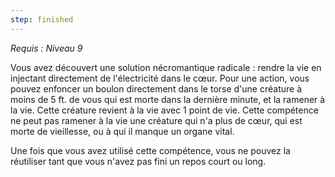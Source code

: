 ```yaml
---
step: finished
---
```

*Requis : Niveau 9*

Vous avez découvert une solution nécromantique radicale : rendre la vie en injectant directement de l'électricité dans le cœur. Pour une action, vous pouvez enfoncer un boulon directement dans le torse d'une créature à moins de 5 ft. de vous qui est morte dans la dernière minute, et la ramener à la vie. Cette créature revient à la vie avec 1 point de vie. Cette compétence ne peut pas ramener à la vie une créature qui n'a plus de cœur, qui est morte de vieillesse, ou à qui il manque un organe vital.

Une fois que vous avez utilisé cette compétence, vous ne pouvez la réutiliser tant que vous n'avez pas fini un repos court ou long.